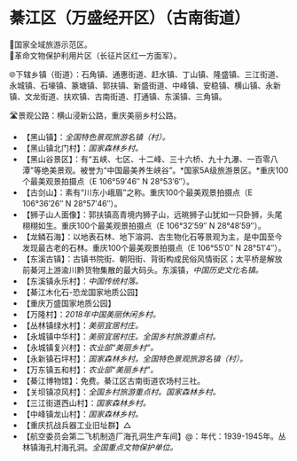 # 綦江区（万盛经开区）（古南街道）
🚩国家全域旅游示范区。   
🚩革命文物保护利用片区（长征片区红一方面军）。   
  
🌐下辖乡镇（街道）：石角镇、通惠街道、赶水镇、丁山镇、隆盛镇、三江街道、永城镇、石壕镇、篆塘镇、郭扶镇、新盛街道、中峰镇、安稳镇、横山镇、永新镇、文龙街道、扶欢镇、古南街道、打通镇、东溪镇、三角镇。    
  
🛣️景观公路：横山浸新公路，重庆美丽乡村公路。   
  
* 【黑山镇】：*全国特色景观旅游名镇（村）。*
* 【黑山镇北门村】：*国家森林乡村。*
* 【黑山谷景区】：有“五峡、七区、十二峰、三十六桥、九十九瀑、一百零八潭”等绝美景观。被誉为“中国最美养生峡谷”。*国家5A级旅游景区。*重庆100个最美观景拍摄点（E 106°59′46″ N 28°53′6″）。
* 【古剑山】：素有“川东小峨眉”之称。重庆100个最美观景拍摄点（E 106°36′26″ N 28°57′46″）。
* 【狮子山人面像】：郭扶镇高青境内狮子山，远晀狮子山犹如一只卧狮，头尾栩栩如生。重庆100个最美观景拍摄点（E 106°32′59″ N 28°48′59″）。
* 【龙鳞石海】：以地表石林、地下溶洞、古生物化石等景观为主，是中国至今发现最古老的石林。重庆100个最美观景拍摄点（E 106°55′0″ N 28°51′4″）。
* 【东溪古镇】：古镇书院街、朝阳街、背街构成民俗风情街区；太平桥是解放前綦河上游渝川黔货物集散的最大码头。东溪镇，*中国历史文化名镇。*
* 【东溪镇永乐村】：*中国传统村落。*
* 【綦江木化石-恐龙国家地质公园】
* 【重庆万盛国家地质公园】
* 【万隆村】：*2018年中国美丽休闲乡村。*
* 【丛林镇绿水村】：*美丽宜居村庄。*
* 【永城镇中华村】：*美丽宜居村庄。全国乡村旅游重点村。*
* 【永城镇复兴村】：*农业部“美丽乡村”。*
* 【永新镇石坪村】：*国家森林乡村。全国特色景观旅游名镇（村）。*
* 【万东镇五和村】：*农业部“美丽乡村”。*
* 【綦江博物馆】：免费。綦江区古南街道农场村三社。
* 【关坝镇凉风村】：*全国乡村旅游重点村。国家森林乡村。*
* 【三江街道西山村】：*国家森林乡村。*
* 【中峰镇龙山村】：*国家森林乡村。*
* 【重庆抗战兵器工业旧址群】△
* 【航空委员会第二飞机制造厂海孔洞生产车间】@：年代：1939-1945年。丛林镇海孔村海孔洞。*全国重点文物保护单位。*
